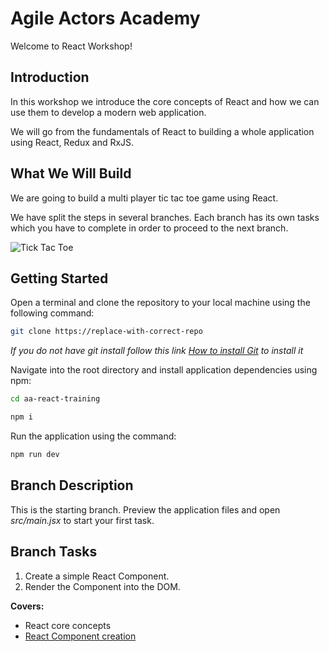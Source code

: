# Agile Actors Academy

Welcome to React Workshop!

## Introduction

In this workshop we introduce the core concepts of React and how we can use them to develop a modern web application.

We will go from the fundamentals of React to building a whole application using React, Redux and RxJS.

## What We Will Build

We are going to build a multi player tic tac toe game using React.

We have split the steps in several branches. Each branch has its own tasks which you have to complete in order to proceed to the next branch.

![Tick Tac Toe](/src/assets/tictactoe.png 'Tick Tac Toe')

## Getting Started

Open a terminal and clone the repository to your local machine using the following command:

```bash
git clone https://replace-with-correct-repo
```

_If you do not have git install follow this link [How to install Git](https://git-scm.com/book/en/v2/Getting-Started-Installing-Git) to install it_

Navigate into the root directory and install application dependencies using npm:

```bash
cd aa-react-training
```

```bash
npm i
```

Run the application using the command:

```bash
npm run dev
```

## Branch Description

This is the starting branch. Preview the application files and open _src/main.jsx_ to start your first task.

## Branch Tasks

1. Create a simple React Component.
2. Render the Component into the DOM.

**Covers:**

- React core concepts
- [React Component creation](https://react.dev/reference/react-dom/components)
